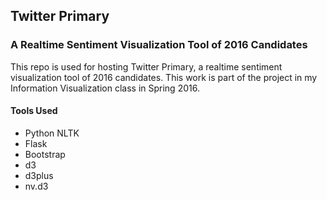 ## Twitter Primary
### A Realtime Sentiment Visualization Tool of 2016 Candidates

This repo is used for hosting Twitter Primary, a realtime sentiment visualization tool of 2016 candidates. This work is part of the project in my Information Visualization class in Spring 2016.

#### Tools Used 
* Python NLTK
* Flask
* Bootstrap
* d3
* d3plus
* nv.d3


